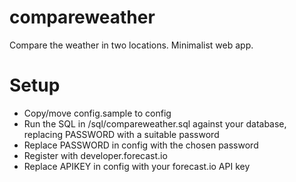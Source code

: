 compareweather
==============

Compare the weather in two locations. Minimalist web app.

Setup
=====

* Copy/move config.sample to config
* Run the SQL in /sql/compareweather.sql against your database, replacing PASSWORD with a suitable password
* Replace PASSWORD in config with the chosen password
* Register with developer.forecast.io
* Replace APIKEY in config with your forecast.io API key
